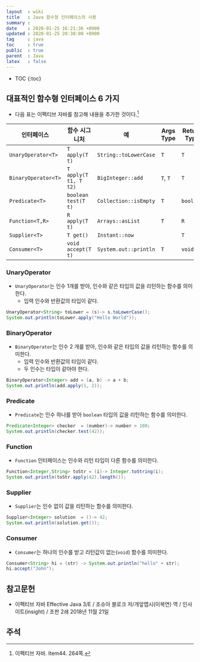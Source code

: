 ```yaml
---
layout  : wiki
title   : Java 함수형 인터페이스의 사용
summary : 
date    : 2020-01-25 16:21:36 +0900
updated : 2020-01-25 20:30:00 +0900
tag     : java
toc     : true
public  : true
parent  : Java
latex   : false
---
```

* TOC
{:toc}

## 대표적인 함수형 인터페이스 6 가지

* 다음 표는 이펙티브 자바를 참고해 내용을 추가한 것이다.[^effective-44-264]

| 인터페이스          | 함수 시그니처         | 예                    | Args Type | Return Type |
|---------------------|-----------------------|-----------------------|-----------|-------------|
| `UnaryOperator<T>`  | `T apply(T t)`        | `String::toLowerCase` | `T`       | `T`         |
| `BinaryOperator<T>` | `T apply(T t1, T t2)` | `BigInteger::add`     | `T`, `T`  | `T`         |
| `Predicate<T>`      | `boolean test(T t)`   | `Collection::isEmpty` | `T`       | `boolean`   |
| `Function<T,R>`     | `R apply(T t)`        | `Arrays::asList`      | `T`       | `R`         |
| `Supplier<T>`       | `T get()`             | `Instant::now`        |           | `T`         |
| `Consumer<T>`       | `void accept(T t)`    | `System.out::println` | `T`       | `void`      |

### UnaryOperator

* `UnaryOperator`는 인수 1개를 받아, 인수와 같은 타입의 값을 리턴하는 함수를 의미한다.
    * 입력 인수와 반환값의 타입이 같다.

```java
UnaryOperator<String> toLower = (s)-> s.toLowerCase();
System.out.println(toLower.apply("Hello World"));
```

### BinaryOperator

* `BinaryOperator`는 인수 2 개를 받아, 인수와 같은 타입의 값을 리턴하는 함수를 의미한다.
    * 입력 인수와 반환값의 타입이 같다.
    * 두 인수는 타입이 같아야 한다.

```java
BinaryOperator<Integer> add = (a, b) -> a + b;
System.out.println(add.apply(1, 2));
```

### Predicate

* `Predicate`는 인수 하나를 받아 `boolean` 타입의 값을 리턴하는 함수를 의미한다.

```java
Predicate<Integer> checker  = (number)-> number > 100;
System.out.println(checker.test(42));
```

### Function

* `Function` 인터페이스는 인수와 리턴 타입이 다른 함수를 의미한다.

```java
Function<Integer,String> toStr = (i)-> Integer.toString(i);
System.out.println(toStr.apply(42).length());
```

### Supplier

* `Supplier`는 인수 없이 값을 리턴하는 함수를 의미한다.

```java
Supplier<Integer> solution  = ()-> 42;
System.out.println(solution.get());
```

### Consumer

* `Consumer`는 하나의 인수를 받고 리턴값이 없는(`void`) 함수를 의미한다.

```java
Consumer<String> hi = (str) -> System.out.println("hello" + str);
hi.accept("John");
```

## 참고문헌

* 이펙티브 자바 Effective Java 3/E / 조슈아 블로크 저/개앞맵시(이복연) 역 / 인사이트(insight) / 초판 2쇄 2018년 11월 21일

## 주석

[^effective-44-264]: 이펙티브 자바. Item44. 264쪽.

